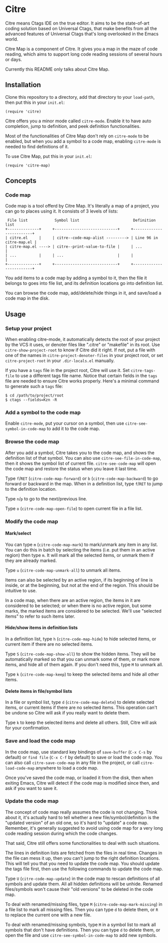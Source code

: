 # Citre

Citre means Ctags IDE on the true editor. It aims to be the state-of-art coding
solution based on Universal Ctags, that make benefits from all the advanced
features of Universal Ctags that's long overlooked in the Emacs world.

Citre Map is a component of Citre. It gives you a map in the maze of code
reading, which aims to support long code reading sessions of several hours or
days.

Currently this README only talks about Citre Map.

## Installation

Clone this repository to a directory, add that directory to your `load-path`,
then put this in your `init.el`:

``` emacs-lisp
(require 'citre)
```

Citre offers you a minor mode called `citre-mode`. Enable it to have auto
completion, jump to definition, and peek definition functionalities.

Most of the functionalities of Citre Map don't rely on `citre-mode` to be
enabled, but when you add a symbol to a code map, enabling `citre-mode` is
needed to find definitions of it.

To use Citre Map, put this in your `init.el`:

``` emacs-lisp
(require 'citre-map)
```

## Concepts

### Code map

Code map is a tool offerd by Citre Map. It's literally a map of a project, you
can go to places using it. It consists of 3 levels of lists:

```
 File list            Symbol list                        Definition list
+--------------+     +----------------------------+     +-------------------------+
| citre.el     |     | citre--code-map-alist ---------> | Line 96 in citre-map.el |
| citre-map.el ----> | citre--print-value-to-file |     | ...                     |
| ...          |     | ...                        |     |                         |
+--------------+     +----------------------------+     +-------------------------+
```

You add items to a code map by adding a symbol to it, then the file it belongs
to goes into file list, and its definition locations go into definition list.

You can browse the code map, add/delete/hide things in it, and save/load a code
map in the disk.

## Usage

### Setup your project

When enabling citre-mode, it automatically detects the root of your project by
the VCS it uses, or denoter files like ".citre" or "makefile" in its root. Use
`citre-show-project-root` to know if Citre did it right. If not, put a file
with one of the names in `citre-project-denoter-files` in your project root, or
set `citre-project-root` in your `.dir-locals.el` manually.

If you have a `tags` file in the project root, Citre will use it. Set
`citre-tags-file` to use a different tags file name. Notice that certain fields
in the `tags` file are needed to ensure Citre works properly. Here's a minimal
command to generate such a `tags` file:

``` console
$ cd /path/to/project/root
$ ctags --fields=Kzn -R
```

### Add a symbol to the code map

Enable `citre-mode`, put your cursor on a symbol, then use
`citre-see-symbol-in-code-map` to add it to the code map.

### Browse the code map

After you add a symbol, Citre takes you to the code map, and shows the
definition list of that symbol. You can also use `citre-see-file-in-code-map`,
then it shows the symbol list of current file. `citre-see-code-map` will open
the code map and restore the status when you leave it last time.

Type `f`/`RET` (`citre-code-map-forward`) or `b` (`citre-code-map-backward`) to
go forward or backward in the map. When in a definition list, type `f`/`RET` to
jump to the definition location.

Type `n`/`p` to go to the next/previous line.

Type `o` (`citre-code-map-open-file`) to open current file in a file list.

### Modify the code map

#### Mark/select

You can type `m` (`citre-code-map-mark`) to mark/unmark any item in any list.
You can do this in batch by selecting the items (i.e. put them in an active
region) then type `m`. It will mark all the selected items, or unmark them if
they are already marked.

Type `u` (`citre-code-map-unmark-all`) to unmark all items.

Items can also be selected by an active region, if its beginning of line is
inside, or at the beginning, but not at the end of the region. This should be
intuitive to use.

In a code map, when there are an active region, the items in it are considered
to be selected; or when there is no active region, but some marks, the marked
items are considered to be selected. We'll use "selected items" to refer to
such items later.

#### Hide/show items in definition lists

In a definition list, type `h` (`citre-code-map-hide`) to hide selected items,
or current item if there are no selected items.

Type `S` (`citre-code-map-show-all`) to show the hidden items. They will be
automatically marked so that you can unmark some of them, or mark more items,
and hide all of them again. If you don't need this, type `M` to unmark all.

Type `k` (`citre-code-map-keep`) to keep the selected items and hide all other
items.

#### Delete items in file/symbol lists

In a file or symbol list, type `d` (`citre-code-map-delete`) to delete selected
items, or current items if there are no selected items. This operation can't be
undone so Citre will ask if you really want to delete them.

Type `k` to keep the selected items and delete all others. Still, Citre will
ask for your confirmation.

### Save and load the code map

In the code map, use standard key bindings of `save-buffer` (`C-x C-s` by
default) or `find file` (`C-x C-f` by default) to save or load the code map.
You can also call `citre-save-code-map` in any file in the project, or call
`citre-load-code-map` anywhere to load a code map.

Once you've saved the code map, or loaded it from the disk, then when exiting
Emacs, Citre will detect if the code map is modified since then, and ask if you
want to save it.

### Update the code map

The concept of code map really assumes the code is not changing. Think about
it, it's actually hard to tell whether a new file/symbol/definition is the
"updated version" of an old one, so it's hard to "update" a code map. Remember,
it's generally suggested to avoid using code map for a very long code reading
session during which the code changes.

That said, Citre still offers some functionalities to deal with such
situations.

The lines in definition lists are fetched from the files in real time. Changes
in the file can mess it up, then you can't jump to the right definition
locations. This will tell you that you need to update the code map. You should
update the tags file first, then use the following commands to update the code
map.

Type `U` (`citre-code-map-update`) in the code map to rescan definitions of all
symbols and update them. All all hidden definitions will be unhide. Renamed
files/symbols won't cause their "old versions" to be deleted in the code map.

To deal with renamed/missing files, type `M` (`citre-code-map-mark-missing`) in
a file list to mark all missing files. Then you can type `d` to delete them, or
`R` to replace the current one with a new file.

To deal with renamed/missing symbols, type `M` in a symbol list to mark all
symbols that don't have definitions. Then you can type `d` to delete them, or
open the file and use `citre-see-symbol-in-code-map` to add new symbols.
